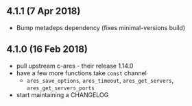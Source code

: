 ## 4.1.1 (7 Apr 2018)

* Bump metadeps dependency (fixes minimal-versions build)

## 4.1.0 (16 Feb 2018)

* pull upstream c-ares - their release 1.14.0
* have a few more functions take `const` channel
  * `ares_save_options`, `ares_timeout`, `ares_get_servers`, `ares_get_servers_ports`
* start maintaining a CHANGELOG
